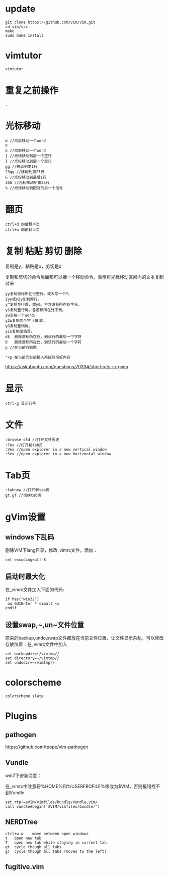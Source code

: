 # update

```
git clone https://github.com/vim/vim.git
cd vim/src
make
sudo make install
```

# vimtutor

```
vimtutor
```

# 重复之前操作

```
.
```

# 光标移动

```
w //向后移动一个word
e
b //向前移动一个word
{ //光标移动到前一个空行
} //光标移动到后一个空行
gg //移动到第1行
23gg //移动到第23行
G //光标移动到最后1行
35G //光标移动到第35行
% //光标移动到配对的另一个括号
```

# 翻页

```
ctrl+d 向后翻半页
ctrl+u 向前翻半页
```

# 复制 粘贴 剪切 删除

复制是y，粘贴是p，剪切是d

复制和剪切的命令后面都可以接一个移动命令，表示将光标移动区间内的文本复制过来

```
yy复制游标所在行整行。或大写一个Y。
2yy或y2y复制两行。
y^复制至行首，或y0。不含游标所在处字元。
y$复制至行尾。含游标所在处字元。
yw复制一个word。
y2w复制两个字（单词）。
yG复制至档尾。
y1G复制至档首。
d$	删除游标所在处，到该行的最后一个字符
D	删除游标所在处，到该行的最后一个字符
p //在当前行粘贴
```

```
"+p 在当前光标前插入系统剪切板内容 
```

https://askubuntu.com/questions/70334/shortcuts-in-gvim

# 显示

```
ctrl-g 显示行号
```

# 文件

```
:browse old //打开文件历史
:Tex //打开新tab页
:Vex //open explorer in a new vertical window
:Sex //open explorer in a new horizontal window
```

# Tab页

```
:tabnew //打开新tab页
gt,gT //切换tab页
```

# gVim设置

## windows下乱码

删除VIM下lang目录，修改_vimrc文件，添加：

```
set encoding=utf-8
```

## 启动时最大化

在_vimrc文件加入下面的代码:

```
if has("win32")
 au GUIEnter * simalt ~x
endif
```

## 设置swap,~,un~文件位置

原来的backup,undo,swap文件都放在当前文件位置，让文件显示杂乱。可以修改存放位置：在_vimrc文件中加入

```
set backupdir=~/vimtmp//
set directory=~/vimtmp//
set undodir=~/vimtmp//
```

# colorscheme

```
colorscheme slate
```

# Plugins

## pathogen

https://github.com/tpope/vim-pathogen

## Vundle

win7下安装注意：

在_vimrc中注意将%HOME%和%USERFROFILE%修改为$VIM，否则报错找不到Vundle

```
set rtp+=$VIM/vimfiles/bundle/Vundle.vim/
call vundle#begin('$VIM/vimfiles/bundle/')
```

## NERDTree

```
ctrl+w w    move between open windows
t   open new tab
T   open new tab while staying in current tab
gt  cycle though all tabs
gT  cycle though all tabs (moves to the left)
```

## fugitive.vim
